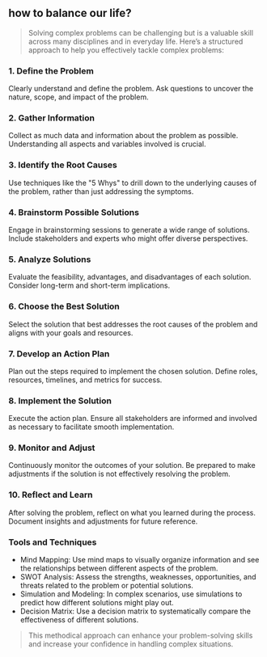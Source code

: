 ## how to balance our life?

> Solving complex problems can be challenging but is a valuable skill across many disciplines and in everyday life. Here’s a structured approach to help you effectively tackle complex problems:

### 1. Define the Problem
Clearly understand and define the problem. Ask questions to uncover the nature, scope, and impact of the problem.
### 2. Gather Information
Collect as much data and information about the problem as possible. Understanding all aspects and variables involved is crucial.
### 3. Identify the Root Causes
Use techniques like the "5 Whys" to drill down to the underlying causes of the problem, rather than just addressing the symptoms.
### 4. Brainstorm Possible Solutions
Engage in brainstorming sessions to generate a wide range of solutions. Include stakeholders and experts who might offer diverse perspectives.
### 5. Analyze Solutions
Evaluate the feasibility, advantages, and disadvantages of each solution. Consider long-term and short-term implications.
### 6. Choose the Best Solution
Select the solution that best addresses the root causes of the problem and aligns with your goals and resources.
### 7. Develop an Action Plan
Plan out the steps required to implement the chosen solution. Define roles, resources, timelines, and metrics for success.
### 8. Implement the Solution
Execute the action plan. Ensure all stakeholders are informed and involved as necessary to facilitate smooth implementation.
### 9. Monitor and Adjust
Continuously monitor the outcomes of your solution. Be prepared to make adjustments if the solution is not effectively resolving the problem.
### 10. Reflect and Learn
After solving the problem, reflect on what you learned during the process. Document insights and adjustments for future reference.
### Tools and Techniques
- Mind Mapping: Use mind maps to visually organize information and see the relationships between different aspects of the problem.
- SWOT Analysis: Assess the strengths, weaknesses, opportunities, and threats related to the problem or potential solutions.
- Simulation and Modeling: In complex scenarios, use simulations to predict how different solutions might play out.
- Decision Matrix: Use a decision matrix to systematically compare the effectiveness of different solutions.
> This methodical approach can enhance your problem-solving skills and increase your confidence in handling complex situations.
